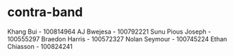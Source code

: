# contra-band

Khang Bui - 100814964
AJ Bwejesa - 100792221
Sunu Pious Joseph - 100555297
Braedon Harris - 100572327
Nolan Seymour - 100745224
Ethan Chiasson - 100824241
